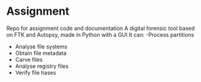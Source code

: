# Assignment
Repo for assignment code and documentation
A digital forensic tool based on FTK and Autopsy, made in Python with a GUI
It can:
  -Process partitions
  - Analyse file systems
  - Obtain file metadata
  - Carve files
  - Analyse registry files
  - Verify file hases
